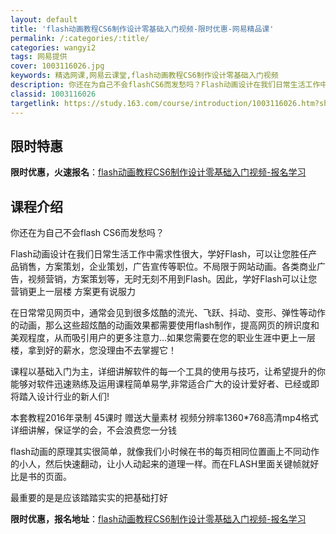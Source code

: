 ```yaml
---
layout: default
title: 'flash动画教程CS6制作设计零基础入门视频-限时优惠-网易精品课'
permalink: /:categories/:title/
categories: wangyi2
tags: 网易提供
cover: 1003116026.jpg
keywords: 精选网课,网易云课堂,flash动画教程CS6制作设计零基础入门视频
description: 你还在为自己不会flashCS6而发愁吗？Flash动画设计在我们日常生活工作中需求性很大，学好Flash，可以让您胜任
classid: 1003116026
targetlink: https://study.163.com/course/introduction/1003116026.htm?share=1&shareId=1025206652&utm_campaign=share&utm_medium=iphoneShare&utm_source=&utm_u=1025206652
---
```


## 限时特惠

**限时优惠，火速报名**：[flash动画教程CS6制作设计零基础入门视频-报名学习](https://study.163.com/course/introduction/1003116026.htm?share=1&shareId=1025206652&utm_campaign=share&utm_medium=iphoneShare&utm_source=&utm_u=1025206652)

## 课程介绍

你还在为自己不会flash CS6而发愁吗？

Flash动画设计在我们日常生活工作中需求性很大，学好Flash，可以让您胜任产品销售，方案策划，企业策划，广告宣传等职位。不局限于网站动画。各类商业广告，视频营销，方案策划等，无时无刻不用到Flash。因此，学好Flash可以让您营销更上一层楼 方案更有说服力

在日常常见网页中，通常会见到很多炫酷的流光、飞跃、抖动、变形、弹性等动作的动画，那么这些超炫酷的动画效果都需要使用flash制作，提高网页的辨识度和美观程度，从而吸引用户的更多注意力...如果您需要在您的职业生涯中更上一层楼，拿到好的薪水，您没理由不去掌握它！

课程以基础入门为主，详细讲解软件的每一个工具的使用与技巧，让希望提升的你能够对软件迅速熟练及运用课程简单易学,非常适合广大的设计爱好者、已经或即将踏入设计行业的新人们!

本套教程2016年录制 45课时 赠送大量素材 视频分辨率1360*768高清mp4格式 详细讲解，保证学的会，不会浪费您一分钱 

flash动画的原理其实很简单，就像我们小时候在书的每页相同位置画上不同动作的小人，然后快速翻动，让小人动起来的道理一样。而在FLASH里面关键帧就好比是书的页面。

最重要的是是应该踏踏实实的把基础打好

**限时优惠，报名地址**：[flash动画教程CS6制作设计零基础入门视频-报名学习](https://study.163.com/course/introduction/1003116026.htm?share=1&shareId=1025206652&utm_campaign=share&utm_medium=iphoneShare&utm_source=&utm_u=1025206652)

